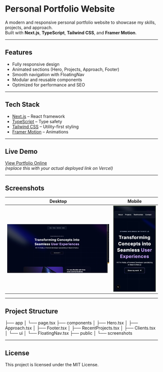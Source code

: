 # Personal Portfolio Website

A modern and responsive personal portfolio website to showcase my skills, projects, and approach.  
Built with **Next.js**, **TypeScript**, **Tailwind CSS**, and **Framer Motion**.

---

## Features
- Fully responsive design
- Animated sections (Hero, Projects, Approach, Footer)
- Smooth navigation with FloatingNav
- Modular and reusable components
- Optimized for performance and SEO

---

## Tech Stack
- [Next.js](https://nextjs.org/) – React framework
- [TypeScript](https://www.typescriptlang.org/) – Type safety
- [Tailwind CSS](https://tailwindcss.com/) – Utility-first styling
- [Framer Motion](https://www.framer.com/motion/) – Animations

---

## Live Demo
 [View Portfolio Online](https://your-portfolio.vercel.app)  
*(replace this with your actual deployed link on Vercel)*

---

## Screenshots
| Desktop | Mobile |
|---------|--------|
| ![Desktop](/public/assets/img/screenshot-desktop.png) | ![Mobile](public/assets/img/screenshot-mobile.png) |

---

##  Project Structure
├── app
│ └── page.tsx
├── components
│ ├── Hero.tsx
│ ├── Approach.tsx
│ ├── Footer.tsx
│ ├── RecentProjects.tsx
│ ├── Clients.tsx
│ └── ui
│ └── FloatingNav.tsx
├── public
│ └── screenshots

---

##  License
This project is licensed under the MIT License.